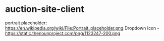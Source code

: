 # auction-site-client
 
portrait placeholder: https://en.wikipedia.org/wiki/File:Portrait_placeholder.png
Dropdown Icon - https://static.thenounproject.com/png/1123247-200.png
